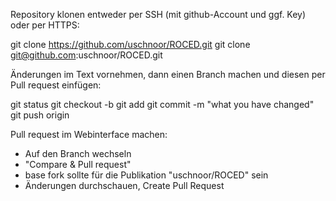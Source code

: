 Repository klonen entweder per SSH (mit github-Account und ggf. Key) oder per HTTPS:

git clone https://github.com/uschnoor/ROCED.git
git clone git@github.com:uschnoor/ROCED.git


Änderungen im Text vornehmen, dann einen Branch machen und diesen per Pull request einfügen:

git status
git checkout -b <Branchname>
git add <file>
git commit -m "what you have changed"
git push origin <Branchname>

Pull request im Webinterface machen:
- Auf den Branch wechseln
- "Compare & Pull request"
- base fork sollte für die Publikation "uschnoor/ROCED" sein
- Änderungen durchschauen, Create Pull Request


